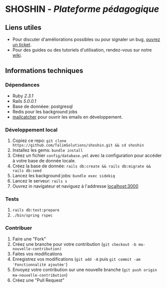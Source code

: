 # SHOSHIN - _Plateforme pédagogique_ 

## Liens utiles
* Pour discuter d'améliorations possibles ou pour signaler un bug, [ouvrez un
  ticket](www.github.com/TalimSolutions/shoshin/issues).
* Pour des guides ou des tutoriels d'utilisation, rendez-vous sur notre
  [wiki](www.github.com/TalimSolutions/shoshin/wiki).

## Informations techniques

### Dépendances
* Ruby _2.3.1_
* Rails _5.0.0.1_
* Base de donnéee: postgresql
* Redis pour les background jobs
* [mailcatcher](www.github.com/sj26/mailcatcher) pour ouvrir les emails en développement.

### Développement local
1. Copiez ce repo: `git clone https://github.com/TalimSolutions/shoshin.git && cd
   shoshin`
2. Installez les gems: `bundle install`
3. Créez un fichier `config/database.yml` avec la configuration pour accéder à
   votre base de donnée locale.
4. Créez la base de donnée: `rails db:create && rails db:migrate && rails db:seed`
5. Lancez les background jobs: `bundle exec sidekiq`
6. Lancez le serveur: `rails s`
7. Ouvrez in navigateur et naviguez à l'addresse [localhost:3000](localhost:3000)

### Tests
1. `rails db:test:prepare`
2. `./bin/spring rspec`

### Contribuer
1. Faire une "Fork"
2. Créez une branche pour votre contribution (`git checkout -b ma-nouvelle-contribution)`
3. Faites vos modifications
4. Enregistrez vos modifications (`git add -A` puis `git commit -am 'Fonctionnalité ajoutée'`)
5. Envoyez votre contribution sur une nouvelle branche (`git push origin ma-nouvelle-contribution`)
6. Créez une "Pull Request"
